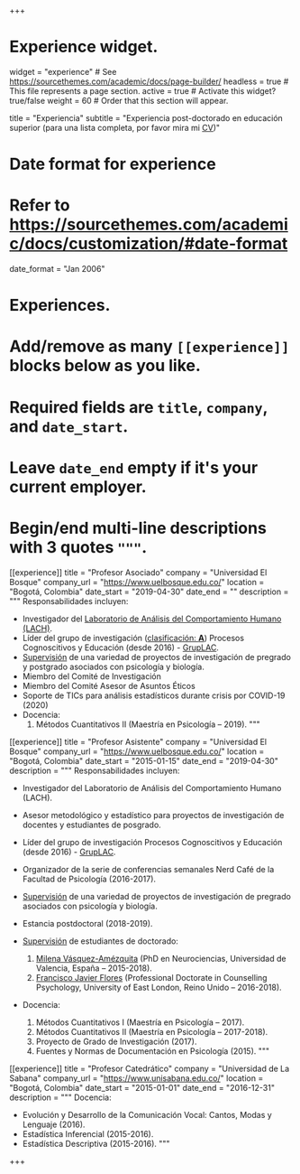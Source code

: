+++
# Experience widget.
widget = "experience"  # See https://sourcethemes.com/academic/docs/page-builder/
headless = true  # This file represents a page section.
active = true  # Activate this widget? true/false
weight = 60  # Order that this section will appear.

title = "Experiencia"
subtitle = "Experiencia post-doctorado en educación superior (para una lista completa, por favor mira mi [CV](/es/files/JDL_CV_es.pdf))"

# Date format for experience
#   Refer to https://sourcethemes.com/academic/docs/customization/#date-format
date_format = "Jan 2006"

# Experiences.
#   Add/remove as many `[[experience]]` blocks below as you like.
#   Required fields are `title`, `company`, and `date_start`.
#   Leave `date_end` empty if it's your current employer.
#   Begin/end multi-line descriptions with 3 quotes `"""`.
[[experience]]
  title = "Profesor Asociado"
  company = "Universidad El Bosque"
  company_url = "https://www.uelbosque.edu.co/"
  location = "Bogotá, Colombia"
  date_start = "2019-04-30"
  date_end = ""
  description = """
  Responsabilidades incluyen:
  
* Investigador del [Laboratorio de Análisis del Comportamiento Humano (LACH)](https://sites.google.com/unbosque.edu.co/lach-es).
* Líder del grupo de investigación ([clasificación: **A**](https://scienti.minciencias.gov.co/gruplac/jsp/Medicion/graficas/verPerfiles.jsp?id_convocatoria=19&nroIdGrupo=00000000001446)) Procesos Cognoscitivos y Educación (desde 2016) - [GrupLAC](https://scienti.minciencias.gov.co/gruplac/jsp/visualiza/visualizagr.jsp?nro=00000000001446).
* [Supervisión](/es/team/) de una variedad de proyectos de investigación de pregrado y postgrado asociados con psicología y biología.
* Miembro del Comité de Investigación
* Miembro del Comité Asesor de Asuntos Éticos
* Soporte de TICs para análisis estadísticos durante crisis por COVID-19 (2020)
* Docencia:
    1. Métodos Cuantitativos II (Maestría en Psicología – 2019).
  """

[[experience]]
  title = "Profesor Asistente"
  company = "Universidad El Bosque"
  company_url = "https://www.uelbosque.edu.co/"
  location = "Bogotá, Colombia"
  date_start = "2015-01-15"
  date_end = "2019-04-30"
  description = """
  Responsabilidades incluyen:
  
* Investigador del Laboratorio de Análisis del Comportamiento Humano (LACH).
* Asesor metodológico y estadístico para proyectos de investigación de docentes y estudiantes de posgrado.
* Líder del grupo de investigación Procesos Cognoscitivos y Educación (desde 2016) - [GrupLAC](https://scienti.minciencias.gov.co/gruplac/jsp/visualiza/visualizagr.jsp?nro=00000000001446).
* Organizador de la serie de conferencias semanales Nerd Café de la Facultad de Psicología (2016-2017).
* [Supervisión](/es/team/) de una variedad de proyectos de investigación de pregrado asociados con psicología y biología.
* Estancia postdoctoral (2018-2019).
* [Supervisión](/es/team/) de estudiantes de doctorado:
    1. [Milena Vásquez-Amézquita](/es/author/milena-vasquez-amezquita/) (PhD en Neurociencias, Universidad de Valencia, España – 2015-2018).
    2. [Francisco Javier Flores](https://www.researchgate.net/profile/Francisco_Flores31) (Professional Doctorate in Counselling Psychology, University of East London, Reino Unido – 2016-2018).
    
* Docencia:
    1. Métodos Cuantitativos I (Maestría en Psicología – 2017).
    2. Métodos Cuantitativos II (Maestría en Psicología – 2017-2018).
    3. Proyecto de Grado de Investigación (2017).
    4. Fuentes y Normas de Documentación en Psicología (2015).
  """

[[experience]]
  title = "Profesor Catedrático"
  company = "Universidad de La Sabana"
  company_url = "https://www.unisabana.edu.co/"
  location = "Bogotá, Colombia"
  date_start = "2015-01-01"
  date_end = "2016-12-31"
  description = """
  Docencia:
* Evolución y Desarrollo de la Comunicación Vocal: Cantos, Modas y Lenguaje (2016).
* Estadística Inferencial (2015-2016).
* Estadística Descriptiva (2015-2016).
  """

+++
